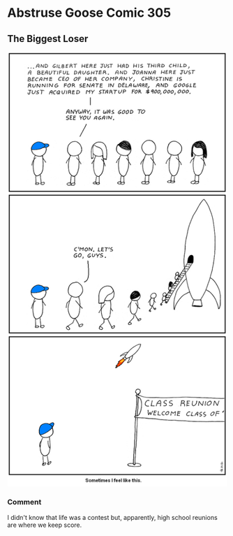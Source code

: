 # Abstruse Goose Comic 305
## The Biggest Loser

![image](comics/but_at_least_I_am_beating_the_billions_of_people_living_in_poverty_WOO_HOO.png)
### Comment
I didn't know that life was a contest but, apparently, high school reunions are where we keep score.
